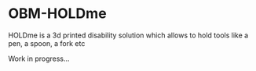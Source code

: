 # OBM-HOLDme
HOLDme is a 3d printed disability solution which allows to hold tools like a pen, a spoon, a fork etc

Work in progress...
